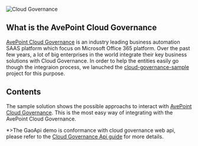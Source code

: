 
![Cloud Governance](https://raw.githubusercontent.com/AvePoint/cloud-governance-samples/master/cloud-governance.png) 

## What is the AvePoint Cloud Governance 

[AvePoint Cloud Governance](https://www.avepointonlineservices.com/forwardto/target?product=GovernanceAutomation) is an industry leading business automation SAAS platform which focus on Microsoft Office 365 platform. Over the past few years, a lot of big enterprises in the world integrate their key business solutions with Cloud Governance. In order to help the entities easily go though the integraion process, we lanuched the [cloud-governance-sample](https://cg.samples.github.avepoint.com) project for this purpose. 

## Contents
The sample solution shows the possible approachs to interact with [AvePoint Cloud Governance](https://www.avepointonlineservices.com/forwardto/target?product=GovernanceAutomation). This is the most easy way of integrating with the AvePoint Cloud Governance.

*>The GaoApi demo is conformance with cloud governance web api, please refer to the [Cloud Governance Api guide](https://avepointcdn.azureedge.net/assets/webhelp/avepoint-cloud-governance-api/Index.html "Cloud Governance Api guide") for more details.

